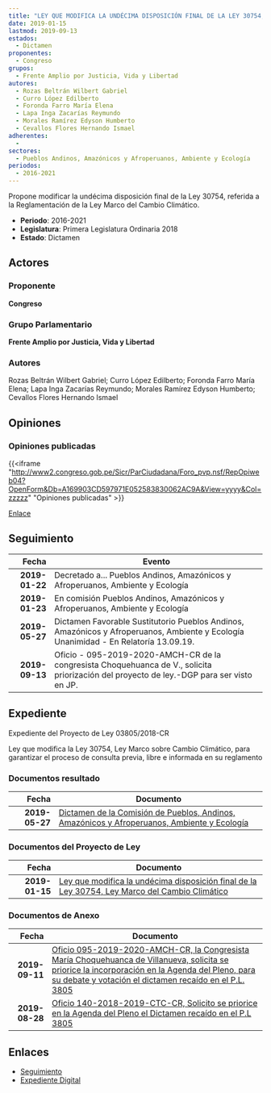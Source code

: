 ```yaml
---
title: "LEY QUE MODIFICA LA UNDÉCIMA DISPOSICIÓN FINAL DE LA LEY 30754, LEY MARCO DE CAMBIO CLIMÁTICO"
date: 2019-01-15
lastmod: 2019-09-13
estados: 
  - Dictamen
proponentes: 
  - Congreso
grupos: 
  - Frente Amplio por Justicia, Vida y Libertad
autores: 
  - Rozas Beltrán Wilbert Gabriel
  - Curro López Edilberto
  - Foronda Farro María Elena
  - Lapa Inga Zacarías Reymundo
  - Morales Ramírez Edyson Humberto
  - Cevallos Flores Hernando Ismael
adherentes: 
  - 
sectores: 
  - Pueblos Andinos, Amazónicos y Afroperuanos, Ambiente y Ecología
periodos: 
  - 2016-2021
---
```


Propone modificar la undécima disposición final de la Ley 30754, referida a la Reglamentación de la Ley Marco del Cambio Climático.

- **Periodo**: 2016-2021
- **Legislatura**: Primera Legislatura Ordinaria 2018
- **Estado**: Dictamen

## Actores

### Proponente

**Congreso**

### Grupo Parlamentario

**Frente Amplio por Justicia, Vida y Libertad**

### Autores

Rozas Beltrán Wilbert Gabriel; Curro López Edilberto; Foronda Farro María Elena; Lapa Inga Zacarías Reymundo; Morales Ramírez Edyson Humberto; Cevallos Flores Hernando Ismael


## Opiniones

### Opiniones publicadas

{{<iframe "http://www2.congreso.gob.pe/Sicr/ParCiudadana/Foro_pvp.nsf/RepOpiweb04?OpenForm&Db=A169903CD597971E052583830062AC9A&View=yyyy&Col=zzzzz" "Opiniones publicadas" >}}

[Enlace](http://www2.congreso.gob.pe/Sicr/ParCiudadana/Foro_pvp.nsf/RepOpiweb04?OpenForm&Db=A169903CD597971E052583830062AC9A&View=yyyy&Col=zzzzz)

## Seguimiento

| Fecha | Evento |
|------:|--------|
| **2019-01-22** | Decretado a... Pueblos Andinos, Amazónicos y Afroperuanos, Ambiente y Ecología|
| **2019-01-23** | En comisión Pueblos Andinos, Amazónicos y Afroperuanos, Ambiente y Ecología|
| **2019-05-27** | Dictamen Favorable Sustitutorio Pueblos Andinos, Amazónicos y Afroperuanos, Ambiente y Ecología Unanimidad - En Relatoría 13.09.19.|
| **2019-09-13** | Oficio - 095-2019-2020-AMCH-CR de la congresista Choquehuanca de V., solicita priorización del proyecto de ley.-DGP para ser visto en JP.|


## Expediente

Expediente del Proyecto de Ley 03805/2018-CR

Ley que modifica la Ley 30754, Ley Marco sobre Cambio Climático, para garantizar el proceso de consulta previa, libre e informada en su reglamento


### Documentos resultado

| Fecha | Documento |
|------:|--------|
| **2019-05-27** | [Dictamen de la Comisión de Pueblos, Andinos, Amazónicos y Afroperuanos, Ambiente y Ecología](http://www.leyes.congreso.gob.pe/Documentos/2016_2021/Dictamenes/Proyectos_de_Ley/03805DC19MAY20190527.pdf) |

### Documentos del Proyecto de Ley

| Fecha | Documento |
|------:|--------|
| **2019-01-15** | [Ley que modifica la undécima disposición final de la Ley 30754, Ley Marco del Cambio Climático](http://www.leyes.congreso.gob.pe/Documentos/2016_2021/Proyectos_de_Ley_y_de_Resoluciones_Legislativas/PL0380520190115..pdf) |

### Documentos de Anexo

| Fecha | Documento |
|------:|--------|
| **2019-09-11** | [Oficio 095-2019-2020-AMCH-CR, la Congresista María Choquehuanca de Villanueva, solicita se priorice la incorporación en la Agenda del Pleno, para su debate y votación el dictamen recaído en el P.L. 3805](http://www.leyes.congreso.gob.pe/Documentos/2016_2021/Oficios/Congresistas/OFICIO-095-2019-2020-AMCH-CR.pdf) |
| **2019-08-28** | [Oficio 140-2018-2019-CTC-CR, Solicito se priorice en la Agenda del Pleno el Dictamen recaído en el P.L 3805](http://www.leyes.congreso.gob.pe/Documentos/2016_2021/Oficios/Comisiones_Especiales/OFICIO-140-2018-2019-CTC-CR.pdf) |

## Enlaces 

- [Seguimiento](http://www2.congreso.gob.pehttp://www2.congreso.gob.pe/Sicr/TraDocEstProc/CLProLey2016.nsf/f7fff46988ca05b1052578e100829cc7/48bfb5f228c2828f052583830073baf6?OpenDocument)
- [Expediente Digital](http://www2.congreso.gob.pehttp://www2.congreso.gob.pe/Sicr/TraDocEstProc/CLProLey2016.nsf/f7fff46988ca05b1052578e100829cc7/48bfb5f228c2828f052583830073baf6?OpenDocument&Click=05257FB7005EB655.eb71d0cf91d8294e05256cdf006b5706/$Body/0.1C6C)
